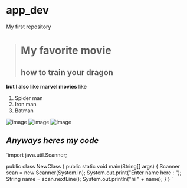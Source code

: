 # app_dev
My first repository

># My favorite movie
>## how to train your dragon

**but I also like marvel movies**
like
1. Spider man
2. Iron man
3. Batman


![image](https://github.com/DanielJustineBautista/app_dev/assets/133612625/62acaf5f-6ca5-4b61-8190-7d4ce115c16d)
![image](https://github.com/DanielJustineBautista/app_dev/assets/133612625/e8a4d60a-6bd7-4692-b539-f9e267d1b71e)
![image](https://github.com/DanielJustineBautista/app_dev/assets/133612625/c2961642-ca0b-43ac-ada2-cbe16ed0244e)

*Anyways heres my code*
---

`import java.util.Scanner;


public class NewClass {
    public static void main(String[] args) {
        Scanner scan = new Scanner(System.in);
        System.out.print("Enter name here : ");
        String name = scan.nextLine();
        System.out.println("hi " + name);
    }
}
`
